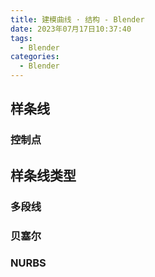 ```yaml
---
title: 建模曲线 · 结构 - Blender
date: 2023年07月17日10:37:40
tags:
  - Blender
categories:
  - Blender
---
```


## 样条线

### 控制点

## 样条线类型

### 多段线

### 贝塞尔

### NURBS
